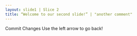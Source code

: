 ```yaml
---
layout: slide1 | Slice 2
title: “Welcome to our second slide!” | "another comment"
---
```

Commit Changes
Use the left arrow to go back!
